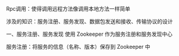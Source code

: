 Rpc调用：使得调用远程方法像调用本地方法一样简单

涉及的知识：服务注册、服务发现、数据包发送和接收、传输协议的设计

一、服务注册、服务发现 使用 Zookeeper 作为服务注册和服务发现中心

服务注册：将服务的信息（名称、版本）保存到 Zookeeper 中

